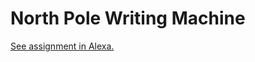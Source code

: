 # North Pole Writing Machine

[See assignment in Alexa.](https://alexa.bitmaker.co/wdi/june-2017/assignments/2620)
